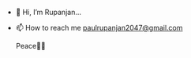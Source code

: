 - 👋 Hi, I’m Rupanjan...
- 📫 How to reach me paulrupanjan2047@gmail.com

  Peace✌🏼
  
<!---
sevastopaul2047/sevastopaul2047 is a ✨ special ✨ repository because its `README.md` (this file) appears on your GitHub profile.
You can click the Preview link to take a look at your changes.
--->
